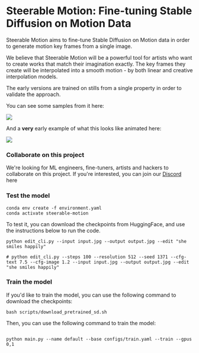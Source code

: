 # Steerable Motion: Fine-tuning Stable Diffusion on Motion Data

Steerable Motion aims to fine-tune Stable Diffusion on Motion data in order to generate motion key frames from a single image.

We believe that Steerable Motion will be a powerful tool for artists who want to create works that match their imagination exactly. The key frames they create will be interpolated into a smooth motion - by both linear and creative interpolation models.

The early versions are trained on stills from a single property in order to validate the approach.

You can see some samples from it here:

<img src='https://banodoco.s3.amazonaws.com/examples-small.png'/>

And a **very** early example of what this looks like animated here:

<img src='https://banodoco.s3.amazonaws.com/animated.gif'/>


### Collaborate on this project

We're looking for ML engineers, fine-tuners, artists and hackers to collaborate on this project. If you're interested, you can join our [Discord](https://discord.gg/BkeXnRPyDz) here 


### Test the model

```
conda env create -f environment.yaml
conda activate steerable-motion

```

To test it, you can download the checkpoints from HuggingFace, and use the instructions below to run the code.


```
python edit_cli.py --input input.jpg --output output.jpg --edit "she smiles happily"

# python edit_cli.py --steps 100 --resolution 512 --seed 1371 --cfg-text 7.5 --cfg-image 1.2 --input input.jpg --output output.jpg --edit "she smiles happily"

```

### Train the model

If you'd like to train the model, you can use the following command to download the checkpoints:

```
bash scripts/download_pretrained_sd.sh

```

Then, you can use the following command to train the model:

```

python main.py --name default --base configs/train.yaml --train --gpus 0,1

```
